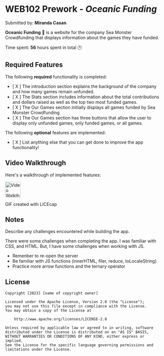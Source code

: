 # WEB102 Prework - *Oceanic Funding*

Submitted by: **Miranda Casan** 

**Oceanic Funding** 🐬 is a website for the company Sea Monster Crowdfunding that displays information about the games they have funded.

Time spent: **56** hours spent in total 🕑

## Required Features

The following **required** functionality is completed:

* [ X ] The introduction section explains the background of the company and how many games remain unfunded.
* [ X ] The Stats section includes information about the total contributions and dollars raised as well as the top two most funded games.
* [ X ] The Our Games section initially displays all games funded by Sea Monster Crowdfunding
* [ X ] The Our Games section has three buttons that allow the user to display only unfunded games, only funded games, or all games.

The following **optional** features are implemented:

* [ X ] List anything else that you can get done to improve the app functionality!

## Video Walkthrough

Here's a walkthrough of implemented features:

<img src='/assets/sea-monster.gif' title='Video Walkthrough' width='50' alt='Video Walkthrough' />

<!-- Replace this with whatever GIF tool you used! -->
GIF created with LICEcap  
<!-- Recommended tools:
[Kap](https://getkap.co/) for macOS
[ScreenToGif](https://www.screentogif.com/) for Windows
[peek](https://github.com/phw/peek) for Linux. -->

## Notes

Describe any challenges encountered while building the app.

There were some challenges when completing the app. I was familiar with CSS, and HTML. But, I have some challenges when working with JS. 

* Remenber to re-open the server
* Be familiar with JS functions (innerHTML, filer, reduce, toLocaleString)
* Practice more arrow functions and the ternary operator



## License

    Copyright [2023] [name of copyright owner]

    Licensed under the Apache License, Version 2.0 (the "License");
    you may not use this file except in compliance with the License.
    You may obtain a copy of the License at

        http://www.apache.org/licenses/LICENSE-2.0

    Unless required by applicable law or agreed to in writing, software
    distributed under the License is distributed on an "AS IS" BASIS,
    WITHOUT WARRANTIES OR CONDITIONS OF ANY KIND, either express or implied.
    See the License for the specific language governing permissions and
    limitations under the License.

